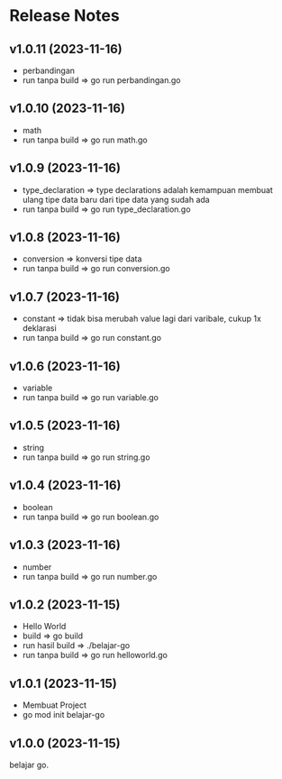 # Release Notes


## v1.0.11 (2023-11-16)

- perbandingan
- run tanpa build => go run perbandingan.go

## v1.0.10 (2023-11-16)

- math
- run tanpa build => go run math.go

## v1.0.9 (2023-11-16)

- type_declaration => type declarations adalah kemampuan membuat ulang tipe data baru dari tipe data yang sudah ada
- run tanpa build => go run type_declaration.go

## v1.0.8 (2023-11-16)

- conversion => konversi tipe data
- run tanpa build => go run conversion.go

## v1.0.7 (2023-11-16)

- constant => tidak bisa merubah value lagi dari varibale, cukup 1x deklarasi
- run tanpa build => go run constant.go

## v1.0.6 (2023-11-16)

- variable
- run tanpa build => go run variable.go

## v1.0.5 (2023-11-16)

- string
- run tanpa build => go run string.go

## v1.0.4 (2023-11-16)

- boolean
- run tanpa build => go run boolean.go

## v1.0.3 (2023-11-16)

- number
- run tanpa build => go run number.go

## v1.0.2 (2023-11-15)

- Hello World
- build => go build
- run hasil build => ./belajar-go
- run tanpa build => go run helloworld.go

## v1.0.1 (2023-11-15)

- Membuat Project
- go mod init belajar-go

## v1.0.0 (2023-11-15)

belajar go.
